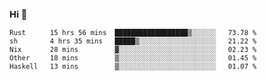 ### Hi 👋

<!--START_SECTION:waka-->

```txt
Rust      15 hrs 56 mins  ██████████████████▒░░░░░░   73.78 %
sh        4 hrs 35 mins   █████▒░░░░░░░░░░░░░░░░░░░   21.22 %
Nix       28 mins         ▓░░░░░░░░░░░░░░░░░░░░░░░░   02.23 %
Other     18 mins         ▒░░░░░░░░░░░░░░░░░░░░░░░░   01.45 %
Haskell   13 mins         ▒░░░░░░░░░░░░░░░░░░░░░░░░   01.07 %
```

<!--END_SECTION:waka-->
